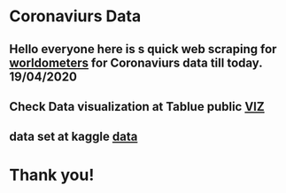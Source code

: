 # Coronaviurs Data


## Hello everyone here is s quick web scraping for [worldometers](https://www.worldometers.info/world-population/population-by-country/) for Coronaviurs data till today. 19/04/2020 


## Check Data visualization at Tablue public [VIZ](https://public.tableau.com/profile/abdulelah3119#!/vizhome/corona_15872988809520/totalRecovery?publish=yes)


## data set at kaggle [data](https://www.kaggle.com/csabdulelah/corona-virus-dataset/kernels)

# Thank you!





